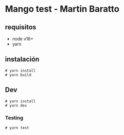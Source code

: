 # Mango test - Martin Baratto

## requisitos
- node v16+
- yarn

## instalación
```
# yarn install
# yarn build
```

## Dev
```
# yarn install
# yarn dev
```

### Testing
```
# yarn test
```